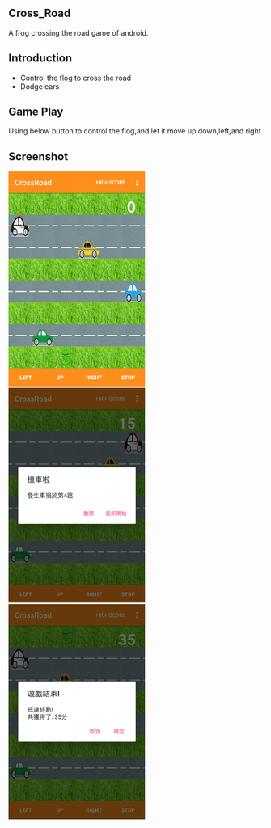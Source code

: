 ## Cross_Road
A frog crossing the road game of android.

## Introduction
* Control the flog to cross the road
* Dodge cars

## Game Play
Using below button to control the flog,and let it move up,down,left,and right.

## Screenshot
![Image01](https://github.com/EricSyu/Cross_Road/blob/master/image/01.png?raw=true "Game screen")
![Image02](https://github.com/EricSyu/Cross_Road/blob/master/image/02.png?raw=true "Game screen")
![Image03](https://github.com/EricSyu/Cross_Road/blob/master/image/03.png?raw=true "Game Over")
